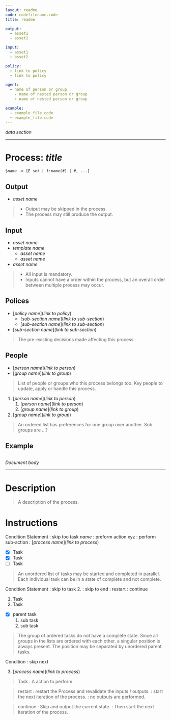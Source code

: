 ```yaml
---
layout: readme
code: codefilename.code
title: readme

output:
  - asset1
  - asset2

input:
  - asset1
  - asset2

policy:
  - link to policy
  - link to policy

agent:
  - name of person or group
    - name of nested person or group
    - name of nested person or group

example:
  - example_file.code
  - example_file.code
---
```

_data section_
* * * * * * * * * * * * * * * * * * * * * * * * * * * * * * * * * * * * * *

Process: _title_
===========================================================================
```code
$name -> [E set | f:name(#) | #, ...]
```

Output
---------------------------------------------------------------------------
- _asset name_

> - Output may be skipped in the process.
> - The process may still produce the output.

Input
---------------------------------------------------------------------------
- _asset name_
- _template name_
  - _asset name_
  - _asset name_
- _asset name_

> - All input is mandatory.
> - Inputs cannot have a order within the process, but an overall order between multiple process may occur.

Polices
---------------------------------------------------------------------------
- [_policy name_](_link to policy_)
    - [_sub-section name_](_link to sub-section_)
    - [_sub-section name_](_link to sub-section_)
- [_sub-section name_](_link to sub-section_)

> The pre-existing decisions made affecting this process.

People
---------------------------------------------------------------------------
- [_person name_](_link to person_)
- [_group name_](_link to group_)

> List of people or groups who this process belongs too.
> Key people to update, apply or handle this process.

1. [_person name_](_link to person_)
    1. [_person name_](_link to person_)
    2. [_group name_](_link to group_)
2. [_group name_](_link to group_)

> An ordered list has preferences for one group over another.
> Sub groups are ...?

Example
---------------------------------------------------------------------------
```code
```

_Document body_
* * * * * * * * * * * * * * * * * * * * * * * * * * * * * * * * * * * * * *

Description
===========================================================================
> A description of the process.

Instructions
===========================================================================
Condition Statement
  : skip too task _name_
  : preform action xyz
    : perform sub-action
    : [_process name_](_link to process_)

- [x] Task
- [x] Task
- [ ] Task

> An unordered list of tasks may be started and completed in parallel.
> Each individual task can be in a state of complete and not complete.

Condition Statement
  : skip to task 2.
  : skip to end
  : restart
  : continue

1. Task
2. Task

- [x] parent task
  1. sub task
  2. sub task

> The group of ordered tasks do not have a complete state.
> Since all groups in the lists are ordered with each other, a singular position is always present.
> The position may be separated by unordered parent tasks.

Condition
  : skip next

3. [_process name_](_link to process_)

> Task
> : A action to perform.

> restart
> : restart the Process and revalidate the inputs / outputs.
> : start the next iteration of the process.
> : no outputs are performed.

> continue
> : Skip and output the current state.
> : Then start the next iteration of the process.
